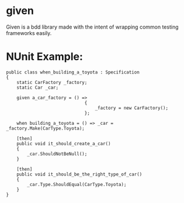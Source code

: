 given
=====

Given is a bdd library made with the intent of wrapping common testing frameworks easily.

NUnit Example:
=====

    public class when_building_a_toyota : Specification
    {
        static CarFactory _factory;
        static Car _car;

        given a_car_factory = () =>
                                  {
                                      _factory = new CarFactory();
                                  };

        when building_a_toyota = () => _car = _factory.Make(CarType.Toyota);

        [then]
        public void it_should_create_a_car()
        {
            _car.ShouldNotBeNull();
        }
        
        [then]
        public void it_should_be_the_right_type_of_car()
        {
            _car.Type.ShouldEqual(CarType.Toyota);
        }
    }
